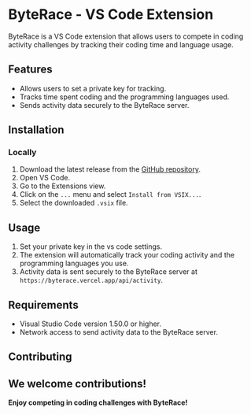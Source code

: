 # ByteRace - VS Code Extension

ByteRace is a VS Code extension that allows users to compete in coding activity challenges by tracking their coding time and language usage.

## Features

- Allows users to set a private key for tracking.
- Tracks time spent coding and the programming languages used.
- Sends activity data securely to the ByteRace server.

## Installation

### Locally

1. Download the latest release from the [GitHub repository](https://github.com/Bluetooxth/ByteRace-Extension).
2. Open VS Code.
3. Go to the Extensions view.
4. Click on the `...` menu and select `Install from VSIX...`.
5. Select the downloaded `.vsix` file.

## Usage

1. Set your private key in the vs code settings.
2. The extension will automatically track your coding activity and the programming languages you use.
3. Activity data is sent securely to the ByteRace server at `https://byterace.vercel.app/api/activity`.

## Requirements

- Visual Studio Code version 1.50.0 or higher.
- Network access to send activity data to the ByteRace server.

## Contributing

## We welcome contributions!

**Enjoy competing in coding challenges with ByteRace!**
